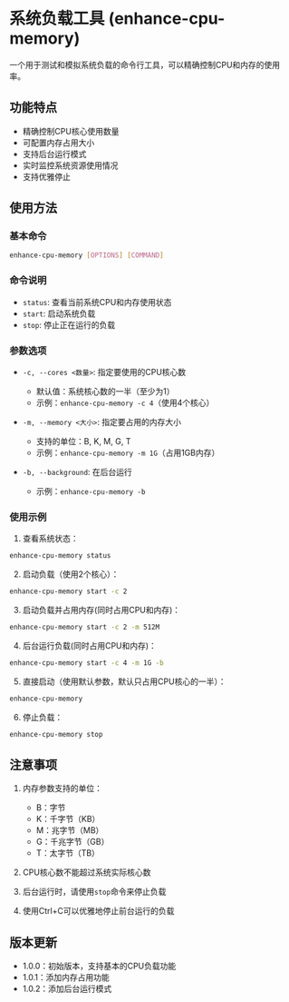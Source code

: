 # 系统负载工具 (enhance-cpu-memory)

一个用于测试和模拟系统负载的命令行工具，可以精确控制CPU和内存的使用率。

## 功能特点

- 精确控制CPU核心使用数量
- 可配置内存占用大小
- 支持后台运行模式
- 实时监控系统资源使用情况
- 支持优雅停止

## 使用方法

### 基本命令

```bash
enhance-cpu-memory [OPTIONS] [COMMAND]
```

### 命令说明

- `status`: 查看当前系统CPU和内存使用状态
- `start`: 启动系统负载
- `stop`: 停止正在运行的负载

### 参数选项

- `-c, --cores <数量>`: 指定要使用的CPU核心数
  - 默认值：系统核心数的一半（至少为1）
  - 示例：`enhance-cpu-memory -c 4`（使用4个核心）

- `-m, --memory <大小>`: 指定要占用的内存大小
  - 支持的单位：B, K, M, G, T
  - 示例：`enhance-cpu-memory -m 1G`（占用1GB内存）

- `-b, --background`: 在后台运行
  - 示例：`enhance-cpu-memory -b`

### 使用示例

1. 查看系统状态：
```bash
enhance-cpu-memory status
```

2. 启动负载（使用2个核心）：
```bash
enhance-cpu-memory start -c 2
```

3. 启动负载并占用内存(同时占用CPU和内存)：
```bash
enhance-cpu-memory start -c 2 -m 512M
```

4. 后台运行负载(同时占用CPU和内存)：
```bash
enhance-cpu-memory start -c 4 -m 1G -b
```

5. 直接启动（使用默认参数，默认只占用CPU核心的一半）：
```bash
enhance-cpu-memory
```

6. 停止负载：
```bash
enhance-cpu-memory stop
```

## 注意事项

1. 内存参数支持的单位：
   - B：字节
   - K：千字节（KB）
   - M：兆字节（MB）
   - G：千兆字节（GB）
   - T：太字节（TB）

2. CPU核心数不能超过系统实际核心数
3. 后台运行时，请使用`stop`命令来停止负载
4. 使用Ctrl+C可以优雅地停止前台运行的负载

## 版本更新

- 1.0.0：初始版本，支持基本的CPU负载功能
- 1.0.1：添加内存占用功能
- 1.0.2：添加后台运行模式